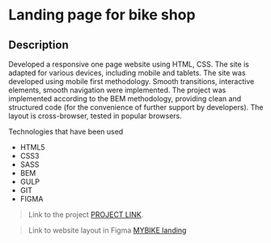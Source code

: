 # Landing page for bike shop

## Description

Developed a responsive one page website using HTML, CSS. The site is adapted for various devices, including mobile and tablets. The site was developed using mobile first methodology.
Smooth transitions, interactive elements, smooth navigation were implemented. The project was implemented according to the BEM methodology, providing clean and structured code (for the convenience of further support by developers). The layout is cross-browser, tested in popular browsers. 

Technologies that have been used
- HTML5
- CSS3
- SASS
- BEM
- GULP
- GIT
- FIGMA

> Link to the project
> [PROJECT LINK](https://boikoua.github.io/layout_landing-page/).

> Link to website layout in Figma 
> [MYBIKE landing](https://www.figma.com/file/NZQAIydtHo5QkINyGLHNcq/BIKE-New-Version?node-id=0%3A1)
